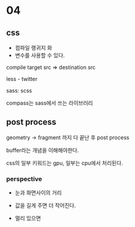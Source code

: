 # 04

## css

- 컴파일 랭귀지 화
- 변수를 사용할 수 있다.

compile
target src => destination src

less - twitter

sass: scss

compass는 sass에서 쓰는 라이브러리

## post process

geometry -> fragment 까지 다 끝난 후 post process

buffer라는 개념을 이해해야한다.

css의 일부 키워드는 gpu, 일부는 cpu에서 처리된다.

### perspective

- 눈과 화면사이의 거리
- 값을 길게 주면 더 작어진다.

- 멀리 있으면 